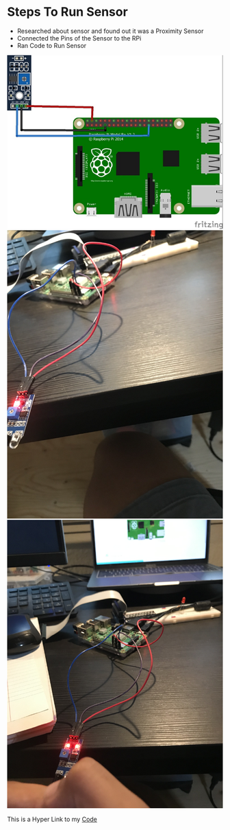 # **Steps To Run Sensor**
+ Researched about sensor and found out it was a Proximity Sensor
+ Connected the Pins of the Sensor to the RPi
+ Ran Code to Run Sensor

![Image](/3_InfraRed-Sensor/Tracking-Sensor-Schematic.jpg)
![Image](/3_InfraRed-Sensor/IMG_0839.jpg)
![Image](/3_InfraRed-Sensor/IMG_0840.jpg)

This is a Hyper Link to my [Code](https://github.com/iniyan-kannappan/GPIO/blob/master/3_InfraRed-Sensor/sensor.py)
